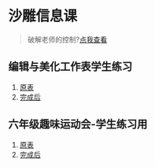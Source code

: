 # 沙雕信息课

> 破解老师的控制?[点我查看](https://github.com/chenmy1903/student3)

## 编辑与美化工作表学生练习

1. [原表](https://link.nutscity.tk/shadiao/bjymhgzbxslx.xlsx)
2. [完成后](https://link.nutscity.tk/shadiao/bjymhgzbxslx-done.xlsx)

## 六年级趣味运动会-学生练习用

1. [原表](https://link.nutscity.tk/shadiao/lnjqwydhxslxy.xlsx)
2. [完成后](https://link.nutscity.tk/shadiao/lnjqwydhxslxy-done.xlsx)

